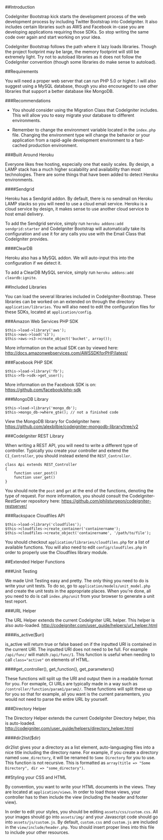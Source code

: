 ##Introduction

CodeIgniter Bootstrap kick starts the development process of the web development process by including Twitter Bootstrap into CodeIgniter. It also includes certain libraries such as AWS and Facebook in-case you are developing applications requiring those SDKs. So stop writing the same code over again and start working on your idea.

CodeIgniter Bootstrap follows the path where it lazy loads libraries. Though the project footprint may be large, the memory footprint will still be extremely light. Try not to autoload libraries as it does not follow the CodeIgniter convention (though some libraries do make sense to autoload).

##Requirements

You will need a proper web server that can run PHP 5.0 or higher. I will also suggest using a MySQL database, though you also encouraged to use other libraries that support a better database like MongoDB.

###Recommendations

* You should consider using the Migration Class that CodeIgniter includes. This will allow you to easy migrate your database to different environments.

* Remember to change the environment variable located in the `index.php` file. Changing the environment type will change the behavior or your application from a rapid-agile development environment to a fast-cached production environment.

###Built Around Heroku

Everyone likes free hosting, especially one that easily scales. By design, a LAMP stack has a much higher scalability and availability than most technologies. There are some things that have been added to detect Heroku environments.

####Sendgrid

Heroku has a Sendgrid addon. By default, there is no sendmail on Heroku LAMP stacks so you will need to use a cloud email service. Heroku is a cloud service by design, it makes sense to use another cloud service to host email delivery.

To add the Sendgrid service, simply run `heroku addons:add sendgrid:starter` and CodeIgniter Bootstrap will automatically take its configuration and use it for any calls you use with the Email Class that CodeIgniter provides.

####ClearDB

Heroku also has a MySQL addon. We will auto-input this into the configuration if we detect it.

To add a ClearDB MySQL service, simply run `heroku addons:add cleardb:ignite`.

##Included Libraries

You can load the several libraries included in CodeIgniter-Bootstrap. These libraries can be worked on an extended on through the directory `application/libraries`. You will also need to edit the configuration files for these SDKs, located at `application/config`.

###Amazon Web Services PHP SDK

    $this->load->library('aws');
    $this->aws->load('s3');
    $this->aws->s3->create_object('bucket', array());
  
More information on the actual SDK can by viewed here:
http://docs.amazonwebservices.com/AWSSDKforPHP/latest/

###Facebook PHP SDK

    $this->load->library('fb');
    $this->fb->sdk->get_user();
    
More information on the Facebook SDK is on:
https://github.com/facebook/php-sdk

###MongoDB Library

    $this->load->library('mongo_db');
    $this->mongo_db->where_gte(); // not a finished code
    
View the MongoDB library for CodeIgniter here:
https://github.com/alexbilbie/codeigniter-mongodb-library/tree/v2

###CodeIgniter REST Library

When writing a REST API, you will need to write a different type of controller. Typically you create your controller and extend the `CI_Controller`, you should instead extend the `REST_Controller`.

    class Api extends REST_Controller
    {
        function user_post()
        function user_get()
    }
    
You should note the `post` and `get` at the end of the functions, denoting the type of request. For more information, you should consult the CodeIgniter-RestServer repository here:
https://github.com/philsturgeon/codeigniter-restserver/

###Rackspace Cloudfiles API

    $this->load->library('cloudfiles');
    $this->cloudfiles->create_container('containername');
    $this->cloudfiles->create_object('containername', '/path/to/file');

You should checkout `application/libraries/cloudfiles.php` for a list of available functions. You will also need to edit `config/cloudfiles.php` in order to properly use the Cloudfiles library module.

##Extended Helper Functions

###Unit Testing

We made Unit Testing easy and pretty. The only thing you need to do is write your unit tests. To do so, go to `application/models/unit_model.php` and create the unit tests in the appropriate places. When you're done, all you need to do is call `index.php/unit` from your browser to generate a unit test report.

###URL Helper

The URL Helper extends the current CodeIgniter URL helper. This helper is also auto-loaded.
http://codeigniter.com/user_guide/helpers/url_helper.html

####is_active($uri)

is_active will return true or false based on if the inputted URI is contained in the current URI. The inputted URI does not need to be full. For example `/api/func/` will match `/api/func/1`. This function is useful when needing to call `class="active"` on elements of HTML.

####get_controller(), get_function(), get_parameters()

These functions will split up the URI and output them in a readable format for you. For exmaple, CI URLs are typically made in a way such as `/controller/function/param1/param2/`. These functions will split these up for you so that for example, all you want is the current paramenters, you would not need to parse the entire URL by yourself.

###Directory Helper

The Directory Helper extends the current CodeIgniter Directory helper, this is auto-loaded.
http://codeigniter.com/user_guide/helpers/directory_helper.html

####dir2list($dir)

dir2list gives your a directory as a list element, auto-languaging files into a nice title including the directory name. For example, if you create a directory named `some_directory`, it will be renamed to `Some Directory` for you to use. This function is not recursive. This is formatted as `array(title => "Some Directory", dir => "some_directory")`.

##Styling your CSS and HTML

By convention, you want to write your HTML documents in the views. They are located at `application/views`. In order to load those views, your controller has to then include the view (including the header and footer view).

In order to edit your styles, you should be editing `assets/css/custom.css`. All your images should go into `assets/img/` and your Javascript code should go into `assets/js/custom.js`. By default, `custom.css` and `custom.js` are included in the `view/include/header.php`. You should insert proper lines into this file to include your other resources.
